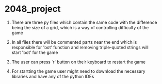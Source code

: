 # 2048_project
1) There are three py files which contain the same code with the difference being the size of a grid, which is a way of controlling difficulty of the game 

2) In all files there will be commented parts near the end which is responsible for 'bot' function and removing triple-quoted strings will start 'bot' for the game

3) The user can press 'r' button on their keyboard to restart the game 

4) For startting the game user might need to download the necessary libraries and have any of the python IDEs
